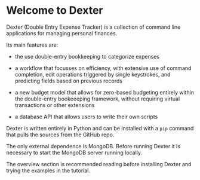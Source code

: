 # Welcome to Dexter

Dexter (Double Entry Expense Tracker) is a collection of command line applications for managing personal finances.

Its main features are:

* the use double-entry bookkeeping to categorize expenses

* a workflow that focusses on efficiency, with extensive use of command completion, edit operations triggered by single keystrokes, and predicting fields based on previous records

* a new budget model that allows for zero-based budgeting entirely within the double-entry bookeeeping framework, without requiring virtual transactions or other extensions

* a database API that allows users to write their own scripts

Dexter is written entirely in Python and can be installed with a `pip` command that pulls the sources from the GitHub repo.

The only external dependence is MongoDB.
Before running Dexter it is necessary to start the MongoDB server running locally.

The overview section is recommended reading before installing Dexter and trying the examples in the tutorial.

